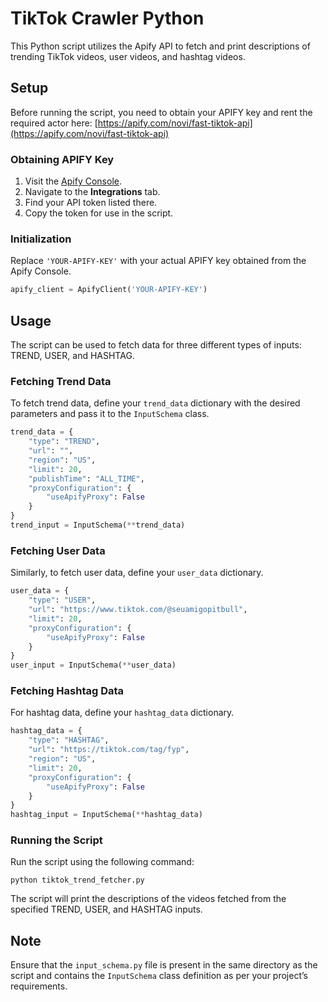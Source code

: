 # TikTok Crawler Python

This Python script utilizes the Apify API to fetch and print descriptions of trending TikTok videos, user videos, and hashtag videos.

## Setup

Before running the script, you need to obtain your APIFY key and rent the required actor here: [https://apify.com/novi/fast-tiktok-api](https://apify.com/novi/fast-tiktok-api)

### Obtaining APIFY Key

1. Visit the [Apify Console](https://console.apify.com/).
2. Navigate to the **Integrations** tab.
3. Find your API token listed there.
4. Copy the token for use in the script.

### Initialization

Replace `'YOUR-APIFY-KEY'` with your actual APIFY key obtained from the Apify Console.

```python
apify_client = ApifyClient('YOUR-APIFY-KEY')
```

## Usage
The script can be used to fetch data for three different types of inputs: TREND, USER, and HASHTAG.

### Fetching Trend Data
To fetch trend data, define your `trend_data` dictionary with the desired parameters and pass it to the `InputSchema` class.

```python
trend_data = {
    "type": "TREND",
    "url": "",
    "region": "US",
    "limit": 20,
    "publishTime": "ALL_TIME",
    "proxyConfiguration": {
        "useApifyProxy": False
    }
}
trend_input = InputSchema(**trend_data)
```

### Fetching User Data
Similarly, to fetch user data, define your `user_data` dictionary.

```python
user_data = {
    "type": "USER",
    "url": "https://www.tiktok.com/@seuamigopitbull",
    "limit": 20,
    "proxyConfiguration": {
        "useApifyProxy": False
    }
}
user_input = InputSchema(**user_data)

```

### Fetching Hashtag Data
For hashtag data, define your `hashtag_data` dictionary.

```python
hashtag_data = {
    "type": "HASHTAG",
    "url": "https://tiktok.com/tag/fyp",
    "region": "US",
    "limit": 20,
    "proxyConfiguration": {
        "useApifyProxy": False
    }
}
hashtag_input = InputSchema(**hashtag_data)

```

### Running the Script
Run the script using the following command:

```shell
python tiktok_trend_fetcher.py
```

The script will print the descriptions of the videos fetched from the specified TREND, USER, and HASHTAG inputs.

## Note

Ensure that the `input_schema.py` file is present in the same directory as the script and contains the `InputSchema` class definition as per your project’s requirements.